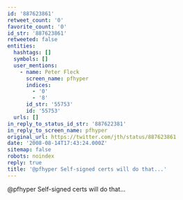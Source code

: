 ```yaml
---
id: '887623861'
retweet_count: '0'
favorite_count: '0'
id_str: '887623861'
retweeted: false
entities:
  hashtags: []
  symbols: []
  user_mentions:
    - name: Peter Fleck
      screen_name: pfhyper
      indices:
        - '0'
        - '8'
      id_str: '55753'
      id: '55753'
  urls: []
in_reply_to_status_id_str: '887622381'
in_reply_to_screen_name: pfhyper
original_url: https://twitter.com/jth/status/887623861
date: '2008-08-14T17:43:24.000Z'
sitemap: false
robots: noindex
reply: true
title: '@pfhyper Self-signed certs will do that...'
---
```


@pfhyper Self-signed certs will do that...
